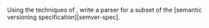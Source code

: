Using the techniques of <x key="regex-parser"></x>,
write a parser for a subset of the [semantic versioning specification][semver-spec].
